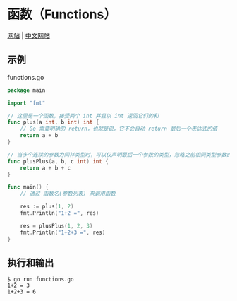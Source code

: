 # 函数（Functions）

[网站](https://gobyexample.com/functions) | [中文网站](https://gobyexample-cn.github.io/functions)

## 示例

functions.go

```go
package main

import "fmt"

// 这里是一个函数，接受两个 int 并且以 int 返回它们的和
func plus(a int, b int) int {
	// Go 需要明确的 return，也就是说，它不会自动 return 最后一个表达式的值
	return a + b
}

// 当多个连续的参数为同样类型时，可以仅声明最后一个参数的类型，忽略之前相同类型参数的类型声明
func plusPlus(a, b, c int) int {
	return a + b + c
}

func main() {
	// 通过 函数名(参数列表) 来调用函数

	res := plus(1, 2)
	fmt.Println("1+2 =", res)

	res = plusPlus(1, 2, 3)
	fmt.Println("1+2+3 =", res)
}

```

## 执行和输出

```
$ go run functions.go
1+2 = 3
1+2+3 = 6
```
